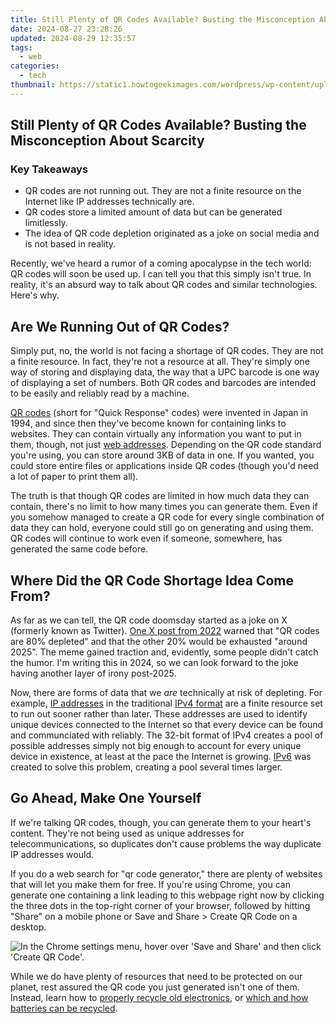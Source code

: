 ```yaml
---
title: Still Plenty of QR Codes Available? Busting the Misconception About Scarcity
date: 2024-08-27 23:28:26
updated: 2024-08-29 12:35:57
tags:
  - web
categories:
  - tech
thumbnail: https://static1.howtogeekimages.com/wordpress/wp-content/uploads/2024/08/53874200003_ed7ca74da7_o.jpg
---
```


## Still Plenty of QR Codes Available? Busting the Misconception About Scarcity

### Key Takeaways

* QR codes are not running out. They are not a finite resource on the Internet like IP addresses technically are.
* QR codes store a limited amount of data but can be generated limitlessly.
* The idea of QR code depletion originated as a joke on social media and is not based in reality.

 Recently, we've heard a rumor of a coming apocalypse in the tech world: QR codes will soon be used up. I can tell you that this simply isn't true. In reality, it's an absurd way to talk about QR codes and similar technologies. Here's why.

##  Are We Running Out of QR Codes?

 Simply put, no, the world is not facing a shortage of QR codes. They are not a finite resource. In fact, they're not a resource at all. They're simply one way of storing and displaying data, the way that a UPC barcode is one way of displaying a set of numbers. Both QR codes and barcodes are intended to be easily and reliably read by a machine.

[QR codes](https://sim-unlock.techidaily.com/how-to-unlock-sim-cards-of-poco-c51-without-puk-codes-by-drfone-android/) (short for "Quick Response" codes) were invented in Japan in 1994, and since then they've become known for containing links to websites. They can contain virtually any information you want to put in them, though, not just [web addresses](https://extra-information.techidaily.com/boost-your-competitive-edge-with-custom-vocal-alteration-techniques-in-free-fire-gaming-no-charge/). Depending on the QR code standard you're using, you can store around 3KB of data in one. If you wanted, you could store entire files or applications inside QR codes (though you'd need a lot of paper to print them all).

 The truth is that though QR codes are limited in how much data they can contain, there's no limit to how many times you can generate them. Even if you somehow managed to create a QR code for every single combination of data they can hold, everyone could still go on generating and using them. QR codes will continue to work even if someone, somewhere, has generated the same code before.

##  Where Did the QR Code Shortage Idea Come From?

 As far as we can tell, the QR code doomsday started as a joke on X (formerly known as Twitter). [One X post from 2022](http://x.com/OneyNG/status/1544437637410279424) warned that "QR codes are 80% depleted" and that the other 20% would be exhausted "around 2025". The meme gained traction and, evidently, some people didn't catch the humor. I'm writing this in 2024, so we can look forward to the joke having another layer of irony post-2025.

 Now, there are forms of data that we _are_ technically at risk of depleting. For example, [IP addresses](https://fake-location.techidaily.com/fake-the-location-to-get-around-the-mlb-blackouts-on-apple-iphone-14-pro-drfone-by-drfone-virtual-ios/) in the traditional [IPv4 format](https://eaxpv-info.techidaily.com/updated-boosting-sales-through-effective-strategies-for-channel-trailer-creation-for-2024/) are a finite resource set to run out sooner rather than later. These addresses are used to identify unique devices connected to the Internet so that every device can be found and communciated with reliably. The 32-bit format of IPv4 creates a pool of possible addresses simply not big enough to account for every unique device in existence, at least at the pace the Internet is growing. [IPv6](https://some-guidance.techidaily.com/updated-unlock-audience-attention-top-6-video-styles/) was created to solve this problem, creating a pool several times larger.

##  Go Ahead, Make One Yourself

 If we're talking QR codes, though, you can generate them to your heart's content. They're not being used as unique addresses for telecommunications, so duplicates don't cause problems the way duplicate IP addresses would.

 If you do a web search for "qr code generator," there are plenty of websites that will let you make them for free. If you're using Chrome, you can generate one containing a link leading to this webpage right now by clicking the three dots in the top-right corner of your browser, followed by hitting "Share" on a mobile phone or Save and Share > Create QR Code on a desktop.

![In the Chrome settings menu, hover over 'Save and Share' and then click 'Create QR Code'.](https://static1.howtogeekimages.com/wordpress/wp-content/uploads/2024/08/qr-code-generator.png) 

 While we do have plenty of resources that need to be protected on our planet, rest assured the QR code you just generated isn't one of them. Instead, learn how to [properly recycle old electronics](https://extra-support.techidaily.com/new-mastering-sleep-optimal-asmr-experiences-and-picks/), or [which and how batteries can be recycled](https://facebook-video-recording.techidaily.com/updated-elevate-social-media-content-to-hd-clarity-on-facebook/).

<ins class="adsbygoogle"
     style="display:block"
     data-ad-format="autorelaxed"
     data-ad-client="ca-pub-7571918770474297"
     data-ad-slot="1223367746"></ins>



<ins class="adsbygoogle"
     style="display:block"
     data-ad-client="ca-pub-7571918770474297"
     data-ad-slot="8358498916"
     data-ad-format="auto"
     data-full-width-responsive="true"></ins>
